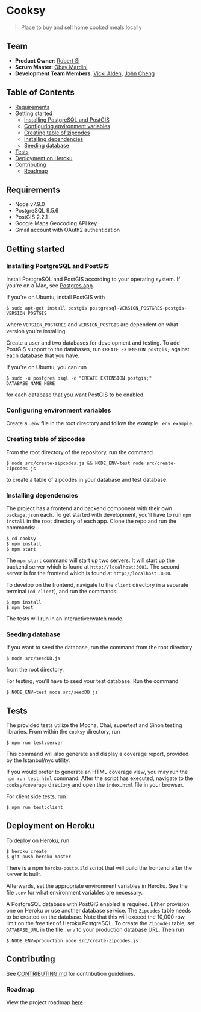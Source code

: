 # Cooksy

> Place to buy and sell home cooked meals locally

## Team
- __Product Owner__: [Robert Si](https://github.com/rs214)
- __Scrum Master__: [Obay Mardini](https://github.com/obay-mardini)
- __Development Team Members__: [Vicki Alden](https://github.com/vicalden23), [John Cheng](https://github.com/gzeegz)

## Table of Contents

- [Requirements](#requirements)
- [Getting started](#getting-started)
  - [Installing PostgreSQL and PostGIS](#installing-postgresql-and-postgis)
  - [Configuring environment variables](#configuring-environment-variables)
  - [Creating table of zipcodes](#creating-table-of-zipcodes)
  - [Installing dependencies](#installing-dependencies)
  - [Seeding database](#seeding-database)
- [Tests](#tests)
- [Deployment on Heroku](#deployment-on-heroku)
- [Contributing](#contributing)
  - [Roadmap](#roadmap)

## Requirements

- Node v7.9.0
- PostgreSQL 9.5.6
- PostGIS 2.2.1
- Google Maps Geocoding API key
- Gmail account with OAuth2 authentication

## Getting started

### Installing PostgreSQL and PostGIS
Install PostgreSQL and PostGIS according to your operating system. If you're on a Mac, see [Postgres.app](https://postgresapp.com/).

If you're on Ubuntu, install PostGIS with
```
$ sudo apt-get install postgis postgresql-VERSION_POSTGRES-postgis-VERSION_POSTGIS
```
where `VERSION_POSTGRES` and `VERSION_POSTGIS` are dependent on what version you're installing.

Create a user and two databases for development and testing. To add PostGIS support to the databases, run `CREATE EXTENSION postgis;` against each database that you have.

If you're on Ubuntu, you can run
```
$ sudo -u postgres psql -c "CREATE EXTENSION postgis;" DATABASE_NAME_HERE
```
for each database that you want PostGIS to be enabled.

### Configuring environment variables
Create a `.env` file in the root directory and follow the example `.env.example`.

### Creating table of zipcodes
From the root directory of the repository, run the command
```
$ node src/create-zipcodes.js && NODE_ENV=test node src/create-zipcodes.js
```
to create a table of zipcodes in your database and test database.

### Installing dependencies
The project has a frontend and backend component with their own `package.json` each. To get started with development, you'll have to run `npm install` in the root directory of each app. Clone the repo and run the commands:
```
$ cd cooksy
$ npm install
$ npm start
```

The `npm start` command will start up two servers. It will start up the backend server which is found at `http://localhost:3001`. The second server is for the frontend which is found at `http://localhost:3000`.

To develop on the frontend, navigate to the `client` directory in a separate terminal (`cd client`), and run the commands:
```
$ npm install
$ npm test
```

The tests will run in an interactive/watch mode.

### Seeding database
If you want to seed the database, run the command from the root directory
```
$ node src/seedDB.js
```
from the root directory.

For testing, you'll have to seed your test database. Run the command
```
$ NODE_ENV=test node src/seedDB.js
```

## Tests

The provided tests utilize the Mocha, Chai, supertest and Sinon testing libraries. From within the `cooksy` directory, run
```
$ npm run test:server
```
This command will also generate and display a coverage report, provided by the Istanbul/nyc utility.

If you would prefer to generate an HTML coverage view, you may run the `npm run test:html` command. After the script has executed, navigate to the `cooksy/coverage` directory and open the `index.html` file in your browser.

For client side tests, run
```
$ npm run test:client
```

## Deployment on Heroku
To deploy on Heroku, run
```
$ heroku create
$ git push heroku master
```
There is a npm `heroku-postbuild` script that will build the frontend after the server is built.

Afterwards, set the appropriate environment variables in Heroku. See the file `.env` for what environment variables are necessary.

A PostgreSQL database with PostGIS enabled is required. Either provision one on Heroku or use another database service. The `Zipcodes` table needs to be created on the database. Note that this will exceed the 10,000 row limit on the free tier of Heroku PostgreSQL. To create the `Zipcodes` table, set `DATABASE_URL` in the file `.env` to your production database URL. Then run
```
$ NODE_ENV=production node src/create-zipcodes.js
```


## Contributing
See [CONTRIBUTING.md](CONTRIBUTING.md) for contribution guidelines.

### Roadmap

View the project roadmap [here](https://github.com/Cook-sy/cooksy/issues)
